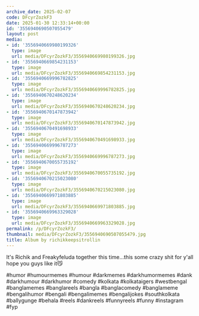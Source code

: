 ```yaml
---
archive_date: 2025-02-07
code: DFcyrZozkF3
date: 2025-01-30 12:33:14+00:00
id: '3556940690507055479'
layout: post
media:
- id: '3556940669980199326'
  type: image
  url: media/DFcyrZozkF3/3556940669980199326.jpg
- id: '3556940669854231153'
  type: image
  url: media/DFcyrZozkF3/3556940669854231153.jpg
- id: '3556940669996782825'
  type: image
  url: media/DFcyrZozkF3/3556940669996782825.jpg
- id: '3556940670248620234'
  type: image
  url: media/DFcyrZozkF3/3556940670248620234.jpg
- id: '3556940670147873942'
  type: image
  url: media/DFcyrZozkF3/3556940670147873942.jpg
- id: '3556940670491698933'
  type: image
  url: media/DFcyrZozkF3/3556940670491698933.jpg
- id: '3556940669996787273'
  type: image
  url: media/DFcyrZozkF3/3556940669996787273.jpg
- id: '3556940670055735192'
  type: image
  url: media/DFcyrZozkF3/3556940670055735192.jpg
- id: '3556940670215023080'
  type: image
  url: media/DFcyrZozkF3/3556940670215023080.jpg
- id: '3556940669971803885'
  type: image
  url: media/DFcyrZozkF3/3556940669971803885.jpg
- id: '3556940669963329028'
  type: image
  url: media/DFcyrZozkF3/3556940669963329028.jpg
permalink: /p/DFcyrZozkF3/
thumbnail: media/DFcyrZozkF3/3556940690507055479.jpg
title: Album by richikkeepsitrollin
---
```


It's Richik and Freakyfeluda together this time...this some crazy shit for y'all hope you guys like it😼  
  
#humor #humourmemes #humour #darkmemes #darkhumormemes #dank #darkhumour #darkhumor #comedy #kolkata #kolkataigers #westbengal #banglamemes #banglareels #bangla #banglacomedy #banglameme #bengalihumor #bengali #bengalimemes #bengalijokes #southkolkata #ballygunge #behala #reels #dankreels #funnyreels #funny #instagram #fyp